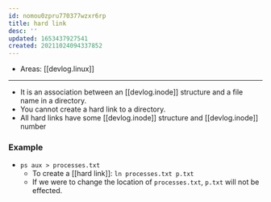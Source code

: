 ```yaml
---
id: nomou0zpru770377wzxr6rp
title: hard link
desc: ''
updated: 1653437927541
created: 20211024094337852
---
```


- Areas: [[devlog.linux]]

---

- It is an association between an [[devlog.inode]] structure and a file name in a directory.
- You cannot create a hard link to a directory.
- All hard links have some [[devlog.inode]] structure and [[devlog.inode]] number

### Example

- `ps aux > processes.txt`
  - To create a [[hard link]]: `ln processes.txt p.txt`
  - If we were to change the location of `processes.txt`, `p.txt` will not be effected.
